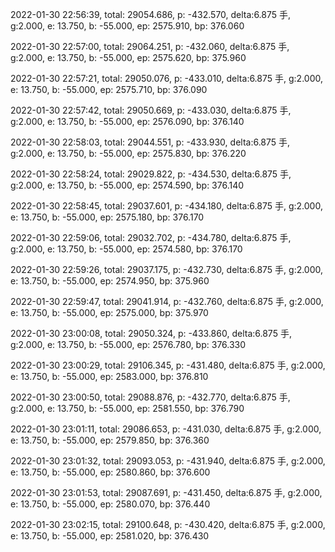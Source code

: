 2022-01-30 22:56:39, total: 29054.686, p: -432.570, delta:6.875 手, g:2.000, e: 13.750, b: -55.000, ep: 2575.910, bp: 376.060

2022-01-30 22:57:00, total: 29064.251, p: -432.060, delta:6.875 手, g:2.000, e: 13.750, b: -55.000, ep: 2575.620, bp: 375.960

2022-01-30 22:57:21, total: 29050.076, p: -433.010, delta:6.875 手, g:2.000, e: 13.750, b: -55.000, ep: 2575.710, bp: 376.090

2022-01-30 22:57:42, total: 29050.669, p: -433.030, delta:6.875 手, g:2.000, e: 13.750, b: -55.000, ep: 2576.090, bp: 376.140

2022-01-30 22:58:03, total: 29044.551, p: -433.930, delta:6.875 手, g:2.000, e: 13.750, b: -55.000, ep: 2575.830, bp: 376.220

2022-01-30 22:58:24, total: 29029.822, p: -434.530, delta:6.875 手, g:2.000, e: 13.750, b: -55.000, ep: 2574.590, bp: 376.140

2022-01-30 22:58:45, total: 29037.601, p: -434.180, delta:6.875 手, g:2.000, e: 13.750, b: -55.000, ep: 2575.180, bp: 376.170

2022-01-30 22:59:06, total: 29032.702, p: -434.780, delta:6.875 手, g:2.000, e: 13.750, b: -55.000, ep: 2574.580, bp: 376.170

2022-01-30 22:59:26, total: 29037.175, p: -432.730, delta:6.875 手, g:2.000, e: 13.750, b: -55.000, ep: 2574.950, bp: 375.960

2022-01-30 22:59:47, total: 29041.914, p: -432.760, delta:6.875 手, g:2.000, e: 13.750, b: -55.000, ep: 2575.000, bp: 375.970

2022-01-30 23:00:08, total: 29050.324, p: -433.860, delta:6.875 手, g:2.000, e: 13.750, b: -55.000, ep: 2576.780, bp: 376.330

2022-01-30 23:00:29, total: 29106.345, p: -431.480, delta:6.875 手, g:2.000, e: 13.750, b: -55.000, ep: 2583.000, bp: 376.810

2022-01-30 23:00:50, total: 29088.876, p: -432.770, delta:6.875 手, g:2.000, e: 13.750, b: -55.000, ep: 2581.550, bp: 376.790

2022-01-30 23:01:11, total: 29086.653, p: -431.030, delta:6.875 手, g:2.000, e: 13.750, b: -55.000, ep: 2579.850, bp: 376.360

2022-01-30 23:01:32, total: 29093.053, p: -431.940, delta:6.875 手, g:2.000, e: 13.750, b: -55.000, ep: 2580.860, bp: 376.600

2022-01-30 23:01:53, total: 29087.691, p: -431.450, delta:6.875 手, g:2.000, e: 13.750, b: -55.000, ep: 2580.070, bp: 376.440

2022-01-30 23:02:15, total: 29100.648, p: -430.420, delta:6.875 手, g:2.000, e: 13.750, b: -55.000, ep: 2581.020, bp: 376.430